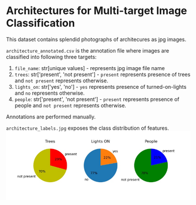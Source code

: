 # Architectures for Multi-target Image Classification

This dataset contains splendid photographs of architecures as jpg images.

`architecture_annotated.csv` is the annotation file where images are classified into following three targets:
1. `file_name`: str[unique values] - represents jpg image file name
2. `trees`: str['present', 'not present'] - `present` represents presence of trees and `not present` represents otherwise.
3. `lights_on`: str['yes', 'no'] - `yes` represents presence of turned-on-lights and `no` represents otherwise.
4. `people`: str['present', 'not present'] - `present` represents presence of people and `not present` represents otherwise.

Annotations are performed manually.

`architecture_labels.jpg` exposes the class distribution of features.
![img](https://raw.githubusercontent.com/NandhiniPython/Architectures/main/architecture_labels.jpg)
